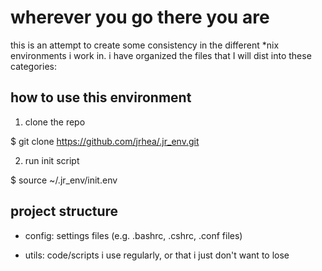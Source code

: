 # wherever you go there you are

this is an attempt to create some consistency in the different *nix environments i work in.
i have organized the files that I will dist into these categories:

## how to use this environment

1. clone the repo 

  $ git clone https://github.com/jrhea/.jr_env.git

2. run init script
  
  $ source ~/.jr_env/init.env
  
## project structure

* config: settings files (e.g. .bashrc, .cshrc, .conf files)

* utils: code/scripts i use regularly, or that i just don't want to lose 
